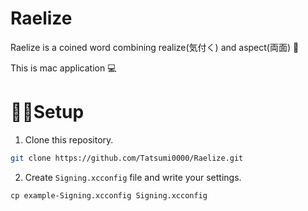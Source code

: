 # Raelize
Raelize is a coined word combining realize(気付く) and aspect(両面) 🫰

This is mac application 💻

# 🧑‍💻Setup

1. Clone this repository.

```sh
git clone https://github.com/Tatsumi0000/Raelize.git
```

2. Create `Signing.xcconfig` file and write your settings.

```xconfig
cp example-Signing.xcconfig Signing.xcconfig
```
